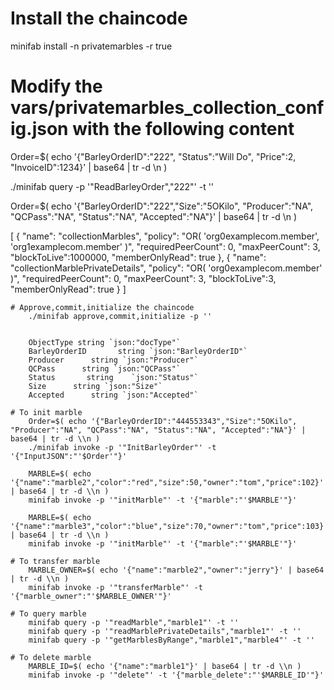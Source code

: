 # Install the chaincode
minifab install -n privatemarbles -r true

# Modify the vars/privatemarbles_collection_config.json with the following content

Order=$( echo '{"BarleyOrderID":"222", "Status":"Will Do", "Price":2, "InvoiceID":1234}' | base64 | tr -d \\n )

./minifab query -p '"ReadBarleyOrder","222"' -t ''

Order=$( echo '{"BarleyOrderID":"222","Size":"5OKilo", "Producer":"NA", "QCPass":"NA", "Status":"NA", "Accepted":"NA"}' | base64 | tr -d \\n )

[
 {
    "name": "collectionMarbles",
    "policy": "OR( 'org0examplecom.member', 'org1examplecom.member' )",
    "requiredPeerCount": 0,
    "maxPeerCount": 3,
    "blockToLive":1000000,
    "memberOnlyRead": true
 },
 {
    "name": "collectionMarblePrivateDetails",
    "policy": "OR( 'org0examplecom.member' )",
    "requiredPeerCount": 0,
    "maxPeerCount": 3,
    "blockToLive":3,
    "memberOnlyRead": true
 }
]
```
# Approve,commit,initialize the chaincode
    ./minifab approve,commit,initialize -p ''


	ObjectType string `json:"docType"` 
	BarleyOrderID       string `json:"BarleyOrderID"`  
	Producer      string `json:"Producer"`
	QCPass      string `json:"QCPass"`
	Status       string    `json:"Status"`
	Size      string `json:"Size"`
	Accepted      string `json:"Accepted"`

# To init marble
    Order=$( echo '{"BarleyOrderID":"444553343","Size":"5OKilo", "Producer":"NA", "QCPass":"NA", "Status":"NA", "Accepted":"NA"}' | base64 | tr -d \\n )
    ./minifab invoke -p '"InitBarleyOrder"' -t '{"InputJSON":"'$Order'"}'

    MARBLE=$( echo '{"name":"marble2","color":"red","size":50,"owner":"tom","price":102}' | base64 | tr -d \\n )
    minifab invoke -p '"initMarble"' -t '{"marble":"'$MARBLE'"}'

    MARBLE=$( echo '{"name":"marble3","color":"blue","size":70,"owner":"tom","price":103}' | base64 | tr -d \\n )
    minifab invoke -p '"initMarble"' -t '{"marble":"'$MARBLE'"}'

# To transfer marble
    MARBLE_OWNER=$( echo '{"name":"marble2","owner":"jerry"}' | base64 | tr -d \\n )
    minifab invoke -p '"transferMarble"' -t '{"marble_owner":"'$MARBLE_OWNER'"}'

# To query marble
    minifab query -p '"readMarble","marble1"' -t ''
    minifab query -p '"readMarblePrivateDetails","marble1"' -t ''
    minifab query -p '"getMarblesByRange","marble1","marble4"' -t ''

# To delete marble
    MARBLE_ID=$( echo '{"name":"marble1"}' | base64 | tr -d \\n )
    minifab invoke -p '"delete"' -t '{"marble_delete":"'$MARBLE_ID'"}'
